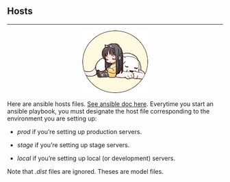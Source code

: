 ## Hosts ##
---

<p align="center"><img src="../ange.png" /></p>

Here are ansible hosts files. [See ansible doc here](https://docs.ansible.com/ansible/intro_inventory.html).
Everytime you start an ansible playbook, you must designate the host file corresponding to the environment you are setting up:

- *prod* if you’re setting up production servers.

- *stage* if you’re setting up stage servers.

- *local* if you’re setting up local (or development) servers.

Note that *.dist* files are ignored. Theses are model files.
